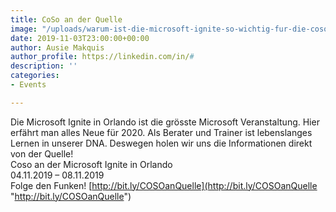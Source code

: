 ```yaml
---
title: CoSo an der Quelle
image: "/uploads/warum-ist-die-microsoft-ignite-so-wichtig-fur-die-coso_.png"
date: 2019-11-03T23:00:00+00:00
author: Ausie Makquis
author_profile: https://linkedin.com/in/#
description: ''
categories:
- Events

---
```

Die Microsoft Ignite in Orlando ist die grösste Microsoft Veranstaltung. Hier erfährt man alles Neue für 2020. Als Berater und Trainer ist lebenslanges Lernen in unserer DNA. Deswegen holen wir uns die Informationen direkt von der Quelle!   
Coso an der Microsoft Ignite in Orlando   
04\.11.2019 – 08.11.2019   
Folge den Funken! [http://bit.ly/COSOanQuelle](http://bit.ly/COSOanQuelle "http://bit.ly/COSOanQuelle")